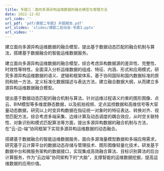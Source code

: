 ```yaml
---
title: 专题三：面向多源异构运维数据的融合模型与管理方法
date: 2022-12-02
url_code: ''
url_pdf: 'pdf/课题二专题3 开题报告.pdf'
url_slides: 'slides/课题二启动会-专题3.pptx'
url_video: ''
---
```

建立面向多源异构运维数据的融合模型，提出基于数据动态匹配的融合机制与算法，搭建基于数据融合的智能运维数据服务。
<!--more-->

建立面向多源异构运维数据的融合模型，综合考虑异构数据源的差异性、完整性、时效性等特性，全面深入分析运维数据的组成、特征、内涵、形式和应用模式，研究多源异构运维数据的语义、逻辑和框架体系，基于协同国际和国内数据标准的原则和统一方法，定义标准化数据描述与表达方法，建立融合数据大纲，从而建立多源异构运维数据融合模型。

提出基于数据动态匹配的融合机制与算法，针对运维过程语义约束的图形图像、点云、BIM模型等多维度静态数据，以及航拍视频、定点监控数据和高维信号等大容量动态数据，研究以上时变异构数据在指征统一对象时的特征表达、转换对齐、视觉匹配方法，综合考虑多端采集、边缘计算及动态调度的耦合效应，从时空关联特性、对象识别和模式匹配算法等方面，提出多源异构数据的融合机制与方法，在“云-边-端”协同框架下实现多源异构运维数据的动态融合。

搭建基于数据融合的智能运维数据服务，面向多源海量模型数据和多端应用需求，研究基于云计算平台的数据动态存储与管理技术、图形图像轻量化技术，研发基于数据中台和微服务架构的数据接口，实现集成高效融合算法、目标识别算法的后台计算服务，作为“云边端”协同架构下的“大脑”，支撑智能的运维数据挖掘，提高运维数据的应用价值。
